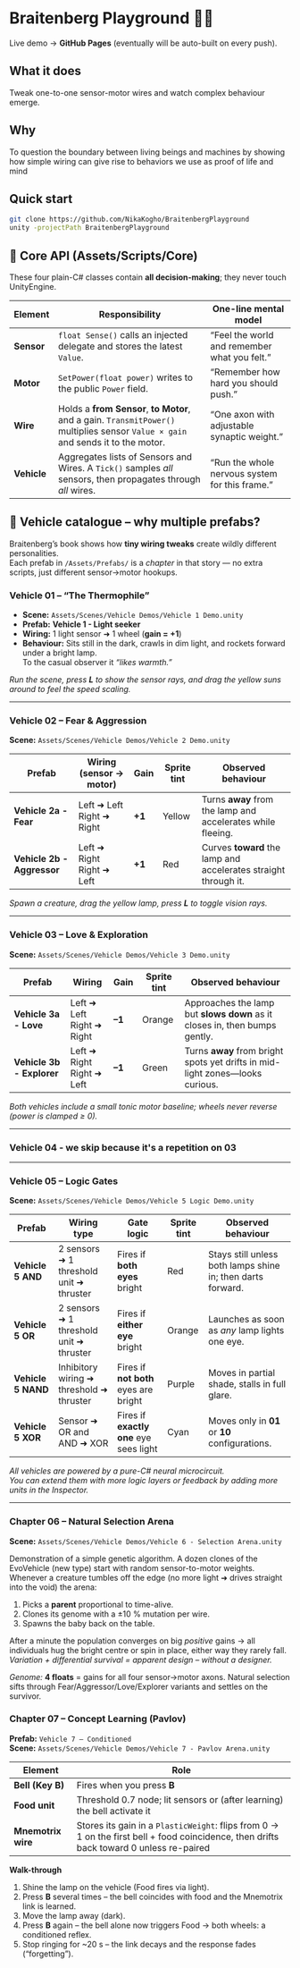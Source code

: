 # Braitenberg Playground 🧩🚗

Live demo → **GitHub Pages** (eventually will be auto-built on every push).

## What it does
Tweak one-to-one sensor-motor wires and watch complex behaviour emerge.

## Why
To question the boundary between living beings and machines by showing how simple wiring can give rise to behaviors we use as proof of life and mind

## Quick start
```bash
git clone https://github.com/NikaKogho/BraitenbergPlayground
unity -projectPath BraitenbergPlayground
```

## 🧠 Core API (Assets/Scripts/Core)

These four plain-C# classes contain **all decision-making**; they never touch UnityEngine.

| Element | Responsibility | One-line mental model |
|---------|----------------|-----------------------|
| **Sensor** | `float Sense()` calls an injected delegate and stores the latest `Value`. | “Feel the world and remember what you felt.” |
| **Motor** | `SetPower(float power)` writes to the public `Power` field. | “Remember how hard you should push.” |
| **Wire** | Holds a **from Sensor**, **to Motor**, and a gain. `TransmitPower()` multiplies sensor `Value × gain` and sends it to the motor. | “One axon with adjustable synaptic weight.” |
| **Vehicle** | Aggregates lists of Sensors and Wires. A `Tick()` samples *all* sensors, then propagates through *all* wires. | “Run the whole nervous system for this frame.” |

## 🚗 Vehicle catalogue – why multiple prefabs?

Braitenberg’s book shows how **tiny wiring tweaks** create wildly different personalities.  
Each prefab in `/Assets/Prefabs/` is a *chapter* in that story — no extra scripts, just different sensor→motor hookups.

### Vehicle 01 – “The Thermophile”
* **Scene:** `Assets/Scenes/Vehicle Demos/Vehicle 1 Demo.unity`
* **Prefab:** **Vehicle 1 - Light seeker**
* **Wiring:** 1 light sensor ➜ 1 wheel (**gain = +1**)
* **Behaviour:** Sits still in the dark, crawls in dim light, and rockets forward under a bright lamp.  
  To the casual observer it *“likes warmth.”*

_Run the scene, press **L** to show the sensor rays, and drag the yellow suns around to feel the speed scaling._

---

### Vehicle 02 – Fear & Aggression  
**Scene:** `Assets/Scenes/Vehicle Demos/Vehicle 2 Demo.unity`

| Prefab | Wiring (sensor → motor) | Gain | Sprite tint | Observed behaviour |
|--------|-------------------------|------|-------------|--------------------|
| **Vehicle 2a - Fear** | Left ➜ Left<br>Right ➜ Right | **+1** | Yellow | Turns **away** from the lamp and accelerates while fleeing. |
| **Vehicle 2b - Aggressor** | Left ➜ Right<br>Right ➜ Left | **+1** | Red | Curves **toward** the lamp and accelerates straight through it. |

*Spawn a creature, drag the yellow lamp, press **L** to toggle vision rays.*

---

### Vehicle 03 – Love & Exploration  
**Scene:** `Assets/Scenes/Vehicle Demos/Vehicle 3 Demo.unity`

| Prefab | Wiring | Gain | Sprite tint | Observed behaviour |
|--------|--------|------|-------------|--------------------|
| **Vehicle 3a - Love** | Left ➜ Left<br>Right ➜ Right | **–1** | Orange | Approaches the lamp but **slows down** as it closes in, then bumps gently. |
| **Vehicle 3b - Explorer** | Left ➜ Right<br>Right ➜ Left | **–1** | Green | Turns **away** from bright spots yet drifts in mid-light zones—looks curious. |

*Both vehicles include a small tonic motor baseline; wheels never reverse (power is clamped ≥ 0).*

---

### Vehicle 04 - we skip because it's a repetition on 03

---

### Vehicle 05 – Logic Gates  
**Scene:** `Assets/Scenes/Vehicle Demos/Vehicle 5 Logic Demo.unity`

| Prefab | Wiring type | Gate logic | Sprite tint | Observed behaviour |
|--------|-------------|------------|-------------|--------------------|
| **Vehicle 5 AND** | 2 sensors ➜ 1 threshold unit ➜ thruster | Fires if **both eyes** bright | Red | Stays still unless both lamps shine in; then darts forward. |
| **Vehicle 5 OR** | 2 sensors ➜ 1 threshold unit ➜ thruster | Fires if **either eye** bright | Orange | Launches as soon as *any* lamp lights one eye. |
| **Vehicle 5 NAND** | Inhibitory wiring ➜ threshold ➜ thruster | Fires if **not both** eyes are bright | Purple | Moves in partial shade, stalls in full glare. |
| **Vehicle 5 XOR** | Sensor ➜ OR and AND ➜ XOR | Fires if **exactly one** eye sees light | Cyan | Moves only in **01** or **10** configurations. |

*All vehicles are powered by a pure-C# neural microcircuit.  
You can extend them with more logic layers or feedback by adding more units in the Inspector.*

---

### Chapter 06 – Natural Selection Arena
**Scene:** `Assets/Scenes/Vehicle Demos/Vehicle 6 - Selection Arena.unity`

Demonstration of a simple genetic algorithm.
A dozen clones of the EvoVehicle (new type) start with random sensor-to-motor weights.  
Whenever a creature tumbles off the edge (no more light ➜ drives straight into the void) the arena:

1. Picks a **parent** proportional to time-alive.  
2. Clones its genome with a ±10 % mutation per wire.  
3. Spawns the baby back on the table.

After a minute the population converges on big *positive* gains → all individuals hug the bright centre or spin in place, either way they rarely fall.  
*Variation + differential survival = apparent design – without a designer.*

*Genome:* **4 floats** = gains for all four sensor→motor axons.  Natural selection sifts
through Fear/Aggressor/Love/Explorer variants and settles on the survivor.

### Chapter 07 – Concept Learning (Pavlov)

**Prefab:** `Vehicle 7 – Conditioned`  
**Scene:** `Assets/Scenes/Vehicle Demos/Vehicle 7 - Pavlov Arena.unity`

| Element | Role |
|---------|------|
| **Bell (Key B)** | Fires when you press **B** |
| **Food unit** | Threshold 0.7 node; lit sensors or (after learning) the bell activate it |
| **Mnemotrix wire** | Stores its gain in a `PlasticWeight`: flips from 0 → 1 on the first bell + food coincidence, then drifts back toward 0 unless re-paired |

**Walk-through**

1. Shine the lamp on the vehicle (Food fires via light).  
2. Press **B** several times – the bell coincides with food and the Mnemotrix link is learned.  
3. Move the lamp away (dark).  
4. Press **B** again – the bell alone now triggers Food → both wheels: a conditioned reflex.  
5. Stop ringing for ~20 s – the link decays and the response fades (“forgetting”).
